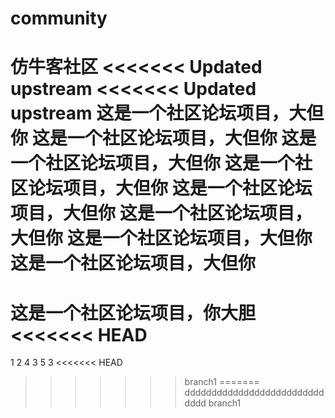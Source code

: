 # community
仿牛客社区
<<<<<<< Updated upstream
<<<<<<< Updated upstream
这是一个社区论坛项目，大但你
这是一个社区论坛项目，大但你
这是一个社区论坛项目，大但你
这是一个社区论坛项目，大但你
这是一个社区论坛项目，大但你
这是一个社区论坛项目，大但你
这是一个社区论坛项目，大但你
这是一个社区论坛项目，大但你
=======
这是一个社区论坛项目，你大胆
<<<<<<< HEAD
=======
1
2
4
3
5
3
<<<<<<< HEAD
>>>>>>> branch1
=======
dddddddddddddddddddddddddddddd
>>>>>>> branch1


